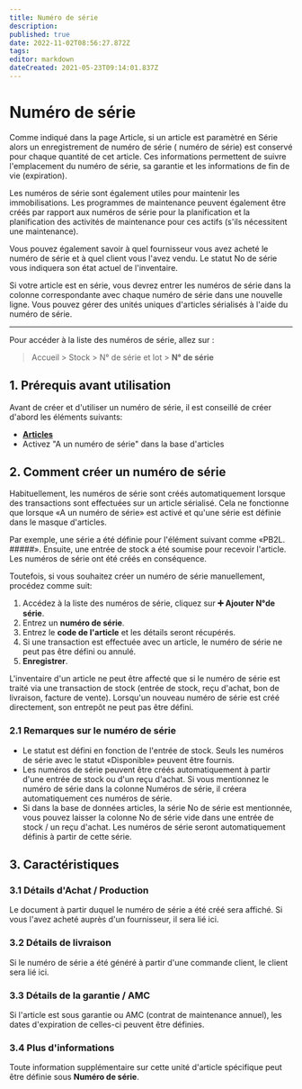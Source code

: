 ```yaml
---
title: Numéro de série
description: 
published: true
date: 2022-11-02T08:56:27.872Z
tags: 
editor: markdown
dateCreated: 2021-05-23T09:14:01.837Z
---
```


# Numéro de série
Comme indiqué dans la page Article, si un article est paramètré en Série alors un enregistrement de numéro de série ( numéro de série) est conservé pour chaque quantité de cet article. Ces informations permettent de suivre l'emplacement du numéro de série, sa garantie et les informations de fin de vie (expiration).

Les numéros de série sont également utiles pour maintenir les immobilisations. Les programmes de maintenance peuvent également être créés par rapport aux numéros de série pour la planification et la planification des activités de maintenance pour ces actifs (s'ils nécessitent une maintenance).

Vous pouvez également savoir à quel fournisseur vous avez acheté le numéro de série et à quel client vous l'avez vendu. Le statut No de série vous indiquera son état actuel de l'inventaire.

Si votre article est en série, vous devrez entrer les numéros de série dans la colonne correspondante avec chaque numéro de série dans une nouvelle ligne. Vous pouvez gérer des unités uniques d'articles sérialisés à l'aide du numéro de série.

---

Pour accéder à la liste des numéros de série, allez sur :

> Accueil > Stock > N° de série et lot > **N° de série**

## 1. Prérequis avant utilisation

Avant de créer et d'utiliser un numéro de série, il est conseillé de créer d'abord les éléments suivants:

- **[Articles](/dokos/parametrage/articles)**
- Activez "A un numéro de série" dans la base d'articles

## 2. Comment créer un numéro de série 

Habituellement, les numéros de série sont créés automatiquement lorsque des transactions sont effectuées sur un article sérialisé. Cela ne fonctionne que lorsque «A un numéro de série» est activé et qu'une série est définie dans le masque d'articles.

Par exemple, une série a été définie pour l'élément suivant comme «PB2L. #####». Ensuite, une entrée de stock a été soumise pour recevoir l'article. Les numéros de série ont été créés en conséquence.

Toutefois, si vous souhaitez créer un numéro de série manuellement, procédez comme suit:

1. Accédez à la liste des numéros de série, cliquez sur **:heavy_plus_sign: Ajouter N°de série**.
2. Entrez un **numéro de série**.
3. Entrez le **code de l'article** et les détails seront récupérés.
4. Si une transaction est effectuée avec un article, le numéro de série ne peut pas être défini ou annulé.
5. **Enregistrer**.

L'inventaire d'un article ne peut être affecté que si le numéro de série est traité via une transaction de stock (entrée de stock, reçu d'achat, bon de livraison, facture de vente). Lorsqu'un nouveau numéro de série est créé directement, son entrepôt ne peut pas être défini.

### 2.1 Remarques sur le numéro de série 

- Le statut est défini en fonction de l'entrée de stock.
Seuls les numéros de série avec le statut «Disponible» peuvent être fournis.
- Les numéros de série peuvent être créés automatiquement à partir d'une entrée de stock ou d'un reçu d'achat. Si vous mentionnez le numéro de série dans la colonne Numéros de série, il créera automatiquement ces numéros de série.
- Si dans la base de données articles, la série No de série est mentionnée, vous pouvez laisser la colonne No de série vide dans une entrée de stock / un reçu d'achat. Les numéros de série seront automatiquement définis à partir de cette série.

## 3. Caractéristiques 
### 3.1 Détails d'Achat / Production

Le document à partir duquel le numéro de série a été créé sera affiché. Si vous l'avez acheté auprès d'un fournisseur, il sera lié ici.

### 3.2 Détails de livraison

Si le numéro de série a été généré à partir d'une commande client, le client sera lié ici.

### 3.3 Détails de la garantie / AMC

Si l'article est sous garantie ou AMC (contrat de maintenance annuel), les dates d'expiration de celles-ci peuvent être définies.

### 3.4 Plus d'informations

Toute information supplémentaire sur cette unité d'article spécifique peut être définie sous **Numéro de série**.
